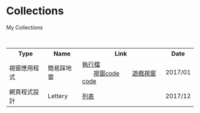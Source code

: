 # Collections
My Collections
<table>
  <tr>
    <th>Type</th>
    <th>Name</th>
    <th>Link</th>
    <th>Date</th>
  </tr>
  <tr>
      <td>視窗應用程式</td>
      <td>簡易踩地雷</td>
      <td>
        <a href="https://drive.google.com/open?id=1GS_XwNFrr4r2xz6tEZzPCZ2XuSG3vk1z">執行檔</a><br>
        <a href="https://www.codepile.net/pile/y28jBkOn">視窗code</a>
        <a href="https://www.codepile.net/pile/PyzlG2E7">遊戲視窗code</a></td>
      <td>2017/01</td>
  </tr>  
  <tr>
      <td>網頁程式設計</td>
      <td>Lettery</td>
      <td><a href="Lettery_index.md">列表</a></td>
      <td>2017/12</td>
    </tr>  
</table>
